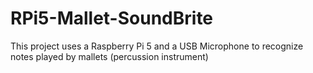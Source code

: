 # RPi5-Mallet-SoundBrite
This project uses a Raspberry Pi 5 and a USB Microphone to recognize notes played by mallets (percussion instrument)
